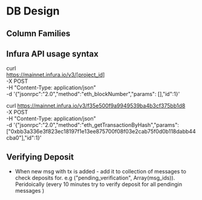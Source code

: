 # DB Design

## Column Families





## Infura API usage syntax

curl \
https://mainnet.infura.io/v3/[project_id] \
-X POST \
-H "Content-Type: application/json" \
-d '{"jsonrpc":"2.0","method":"eth_blockNumber","params": [],"id":1}'


curl https://mainnet.infura.io/v3/f35e500f9a9949539ba4b3cf375bb1d8 \
-X POST \
-H "Content-Type: application/json" \
-d '{"jsonrpc":"2.0","method":"eth_getTransactionByHash","params": ["0xbb3a336e3f823ec18197f1e13ee875700f08f03e2cab75f0d0b118dabb44cba0"],"id":1}'

## Verifying Deposit
- When new msg with tx is added - add it to collection of messages to check deposits for. e.g ("pending_verification", Array(msg_ids)). Peridoically (every 10 minutes try to verify deposit for all pendingin messages )
